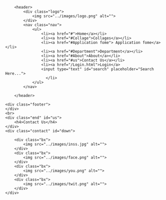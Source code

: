 <!DOCTYPE html>
<html lang="en">
<head>
    <meta charset="UTF-8">
    <meta http-equiv="X-UA-Compatible" content="IE=edge">
    <meta name="viewport" content="width=device-width, initial-scale=1.0">
    <title>Document</title>
    <link rel="stylesheet" href="style.css">
    <body>

        <header>
            <div class="logo">
                <img src="../images/logo.png" alt="">
            </div>
            <nav class="nav">
                <ul>
                    <li><a href="#">Home</a></li>
                    <li><a href="#Collage">Collages</a></li>
                    <li><a href="#Application fome"> Application fome</a></li>
                    <li><a href="#Department">Department</a></li>
                    <li><a href="#About">About</a></li>
                    <li><a href="#us">Contact Us</a></li>
                    <li><a href="/Login.html">Login</a>
                    <input type="text" id="search" placeholder="Search Here...">
                      </li>
                </ul>
            </nav>
    
        </header>
</body>
<footer>
    
    <div class="footer">
    </div>
    <br>
    <div class="end" id="us">
        <h4>Contact Us</h4>
    </div>
    <div class="contact" id="down">
        
        <div class="bx">
            <img src="../images/inss.jpg" alt="">
        </div>
        <div class="bx">
            <img src="../images/face.png" alt="">
        </div>
        <div class="bx">
            <img src="../images/you.png" alt="">
        </div>
        <div class="bx">
            <img src="../images/twit.png" alt="">
        </div>
    </div>
</footer>
</html>
